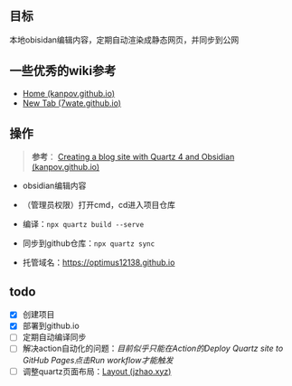 
## 目标

本地obisidan编辑内容，定期自动渲染成静态网页，并同步到公网

## 一些优秀的wiki参考
- [Home (kanpov.github.io)](https://kanpov.github.io/)
- [New Tab (7wate.github.io)](https://7wate.github.io/wiki/)

## 操作
> **参考**：
> [Creating a blog site with Quartz 4 and Obsidian (kanpov.github.io)](https://kanpov.github.io/articles/creating-blog-site-with-quartz4-obsidian)


- obsidian编辑内容
- （管理员权限）打开cmd，cd进入项目仓库
- 编译：`npx quartz build --serve`
- 同步到github仓库：`npx quartz sync`

- 托管域名：https://optimus12138.github.io
## todo
- [x] 创建项目
- [x] 部署到github.io
- [ ] 定期自动编译同步
- [ ] 解决action自动化的问题：*目前似乎只能在Action的Deploy Quartz site to GitHub Pages点击Run workflow才能触发*
- [ ] 调整quartz页面布局：[Layout (jzhao.xyz)](https://quartz.jzhao.xyz/layout)